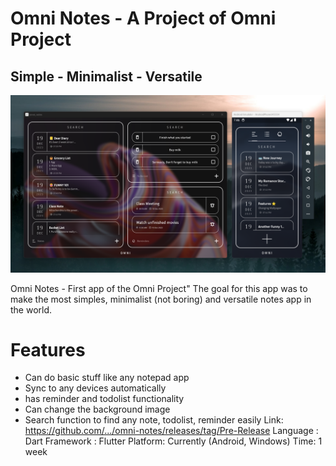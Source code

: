 # Omni Notes - A Project of Omni Project
## Simple - Minimalist - Versatile

<img src="https://github.com/nexina/omni-notes/blob/master/images/preview.png">

Omni Notes - First app of the Omni Project"
The goal for this app was to make the most simples, minimalist (not boring) and versatile notes app in the world.

# Features
- Can do basic stuff like any notepad app
- Sync to  any devices automatically
- has reminder and todolist functionality
- Can change the background image
- Search function to find any note, todolist, reminder easily 
Link: https://github.com/.../omni-notes/releases/tag/Pre-Release
Language : Dart
Framework : Flutter
Platform: Currently (Android, Windows)
Time: 1 week
